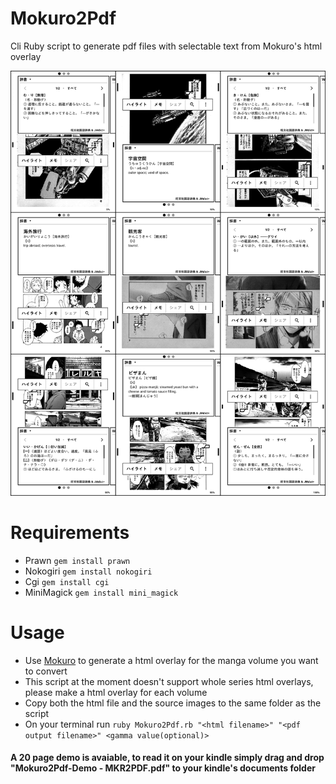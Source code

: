 # Mokuro2Pdf
Cli Ruby script to generate pdf files with selectable text from Mokuro's html overlay

<img src="Mokuro2Pdf on Kindle.png" width=auto heigth=auto>

# Requirements
- Prawn `gem install prawn`
- Nokogiri `gem install nokogiri`
- Cgi `gem install cgi`
- MiniMagick `gem install mini_magick`

# Usage
- Use [Mokuro](https://github.com/kha-white/mokuro) to generate a html overlay for the manga volume you want to convert
- This script at the moment doesn't support whole series html overlays, please make a html overlay for each volume
- Copy both the html file and the source images to the same folder as the script
- On your terminal run `ruby Mokuro2Pdf.rb "<html filename>" "<pdf output filename>" <gamma value(optional)>`

#### A 20 page demo is avaiable, to read it on your kindle simply drag and drop "Mokuro2Pdf-Demo - MKR2PDF.pdf" to your kindle's documents folder
